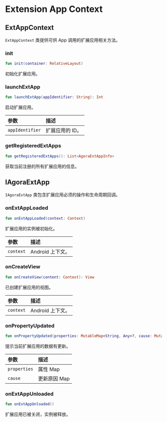 # Extension App Context

## ExtAppContext

`ExtAppContext` 类提供可供 App 调用的扩展应用相关方法。

### init

```kotlin
fun init(container: RelativeLayout)
```

初始化扩展应用。

### launchExtApp

```kotlin
fun launchExtApp(appIdentifier: String): Int
```

启动扩展应用。

| 参数            | 描述            |
| :-------------- | :-------------- |
| `appIdentifier` | 扩展应用的 ID。 |

### getRegisteredExtApps

```kotlin
fun getRegisteredExtApps(): List<AgoraExtAppInfo>
```

获取当前注册的所有扩展应用的信息。

## IAgoraExtApp

`IAgoraExtApp` 类包含扩展应用必须的操作和生命周期回调。

### onExtAppLoaded

```kotlin
fun onExtAppLoaded(context: Context)
```

扩展应用的实例被初始化。

| 参数      | 描述             |
| :-------- | :--------------- |
| `context` | Android 上下文。 |

### onCreateView

```kotlin
fun onCreateView(content: Context): View
```

已创建扩展应用的视图。

| 参数      | 描述             |
| :-------- | :--------------- |
| `context` | Android 上下文。 |

### onPropertyUpdated

```kotlin
fun onPropertyUpdated(properties: MutableMap<String, Any>?, cause: MutableMap<String, Any?>?)
```

提示当前扩展应用的数据有更新。

| 参数         | 描述         |
| :----------- | :----------- |
| `properties` | 属性 Map     |
| `cause`      | 更新原因 Map |

### onExtAppUnloaded

```kotlin
fun onExtAppUnloaded()
```

扩展应用已被关闭，实例被释放。
